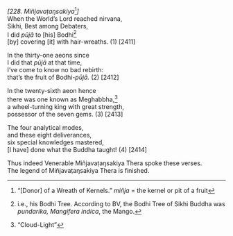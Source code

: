 *\[228. Miñjavaṭaŋsakiya*[^1]*\]*  
When the World’s Lord reached nirvana,  
Sikhi, Best among Debaters,  
I did *pūjā* to \[his\] Bodhi[^2]  
\[by\] covering \[it\] with hair-wreaths. (1) \[2411\]

In the thirty-one aeons since  
I did that *pūjā* at that time,  
I’ve come to know no bad rebirth:  
that’s the fruit of Bodhi-*pūjā.* (2) \[2412\]

In the twenty-sixth aeon hence  
there was one known as Meghabbha,[^3]  
a wheel-turning king with great strength,  
possessor of the seven gems. (3) \[2413\]

The four analytical modes,  
and these eight deliverances,  
six special knowledges mastered,  
\[I have\] done what the Buddha taught! (4) \[2414\]

Thus indeed Venerable Miñjavaṭaŋsakiya Thera spoke these verses.  
The legend of Miñjavaṭaŋsakiya Thera is finished.

[^1]: “\[Donor\] of a Wreath of Kernels.” *miñja* = the kernel or pit of a fruit

[^2]: i.e., his Bodhi Tree. According to BV, the Bodhi Tree of Sikhi Buddha was *pundarika, Mangifera indica*, the Mango.

[^3]: “Cloud-Light”
